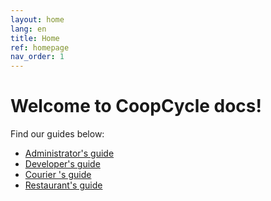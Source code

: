 ```yaml
---
layout: home
lang: en
title: Home
ref: homepage
nav_order: 1
---
```


# Welcome to CoopCycle docs!

Find our guides below:

- [Administrator's guide](/en/admin)
- [Developer's guide](/en/developer)
- [Courier 's guide](/en/courier)
- [Restaurant's guide](/en/restaurants)
